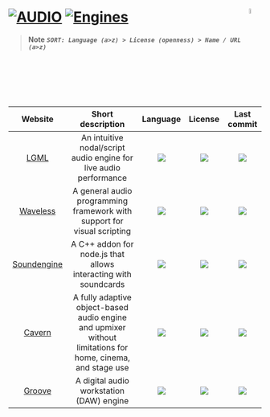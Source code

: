 # [![AUDIO](https://flat.badgen.net/badge/HyMPS/AUDIO/green?scale=1.8)](https://github.com/forart/HyMPS#-1 "AUDIO resources") [![Engines](https://flat.badgen.net/badge/HyMPS/Engines/blue?scale=1.8&label=)](https://github.com/forart/HyMPS#engines "Engines")  <img align="right" alt="stable" src="https://user-images.githubusercontent.com/171307/210727719-14b940a2-d1dc-4991-b6a4-7add74463ce8.png" width="5%" />

>**Note** _**`SORT: Language (a>z) > License (openness) > Name / URL (a>z)`**_

|Website|Short description|Language|License|Last commit|
|:-:|:-:|:-:|:-:|:-:|
|[LGML](https://organicorchestra.github.io/LGML/)|An intuitive nodal/script audio engine for live audio performance|[![](https://img.shields.io/github/languages/top/OrganicOrchestra/LGML?color=pink&style=flat-square)](https://github.com/OrganicOrchestra/LGML/graphs/contributors)|[![](https://flat.badgen.net/github/license/OrganicOrchestra/LGML?label=)](https://github.com/OrganicOrchestra/LGML/blob/master/LICENSE)|[![](https://flat.badgen.net/github/last-commit/OrganicOrchestra/LGML/master?label=)](https://github.com/OrganicOrchestra/LGML/graphs/code-frequency)|
|[Waveless](https://github.com/zhangdoa/Waveless#readme)|A general audio programming framework with support for visual scripting|[![](https://img.shields.io/github/languages/top/zhangdoa/Waveless?color=pink&style=flat-square)](https://github.com/zhangdoa/Waveless/graphs/contributors)|[![](https://flat.badgen.net/github/license/zhangdoa/Waveless?label=)](https://github.com/zhangdoa/Waveless/blob/master/LICENSE)|[![](https://flat.badgen.net/github/last-commit/zhangdoa/Waveless/master?label=)](https://github.com/zhangdoa/Waveless/graphs/code-frequency)|
|[Soundengine](https://github.com/mmende/soundengine#readme)|A C++ addon for node.js that allows interacting with soundcards|[![](https://img.shields.io/github/languages/top/mmende/soundengine?color=pink&style=flat-square)](https://github.com/mmende/soundengine/graphs/contributors)|[![](https://flat.badgen.net/github/license/mmende/soundengine?label=)](https://github.com/mmende/soundengine/blob/master/LICENSE)|[![](https://flat.badgen.net/github/last-commit/mmende/soundengine?label=)](https://github.com/mmende/soundengine/graphs/code-frequency)|
|[Cavern](http://cavern.sbence.hu/cavern/)|A fully adaptive object-based audio engine and upmixer without limitations for home, cinema, and stage use|[![](https://img.shields.io/github/languages/top/VoidXH/Cavern?color=pink&style=flat-square)](https://github.com/VoidXH/Cavern/graphs/contributors)|[![](https://flat.badgen.net/github/license/VoidXH/Cavern?label=)](https://github.com/VoidXH/Cavern/blob/master/LICENSE)|[![](https://flat.badgen.net/github/last-commit/VoidXH/Cavern/master?label=)](https://github.com/VoidXH/Cavern/graphs/code-frequency)|
|[Groove](https://github.com/sowbug/groove#readme)|A digital audio workstation (DAW) engine|[![](https://img.shields.io/github/languages/top/sowbug/groove?color=pink&style=flat-square)](https://github.com/sowbug/groove/graphs/contributors)|[![](https://flat.badgen.net/github/license/sowbug/groove?label=)](https://github.com/sowbug/groove/blob/master/LICENSE)|[![](https://flat.badgen.net/github/last-commit/sowbug/groove/main?label=)](https://github.com/sowbug/groove/graphs/code-frequency)|
